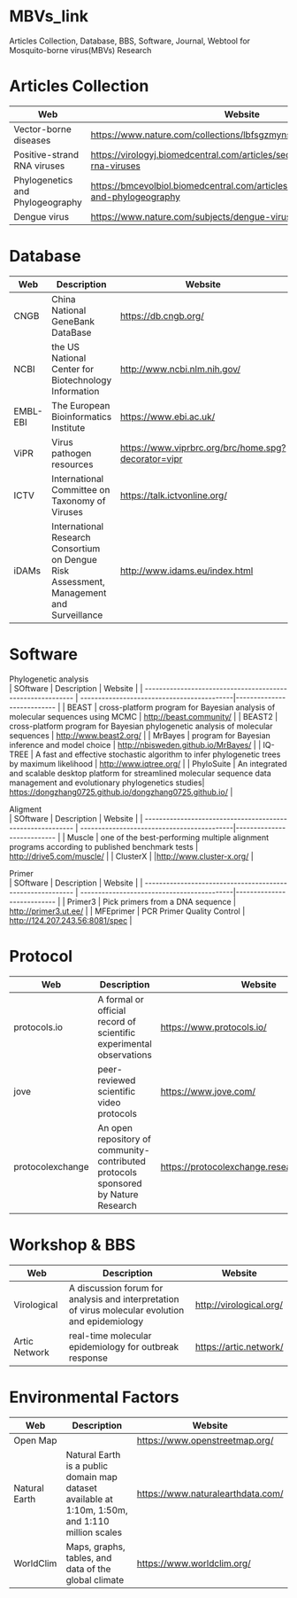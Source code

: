 # MBVs_link
Articles Collection, Database, BBS, Software, Journal, Webtool for Mosquito-borne virus(MBVs) Research

# Articles Collection
| Web                                                                     | Website                                                  |
| ------------------------------------------------------------------------|--------------------------------------------------------- |
| Vector-borne diseases  |                                                             https://www.nature.com/collections/lbfsgzmyns |
| Positive-strand RNA viruses |                    https://virologyj.biomedcentral.com/articles/sections/positive-strand-rna-viruses |
| Phylogenetics and Phylogeography |        https://bmcevolbiol.biomedcentral.com/articles/sections/phylogenetics-and-phylogeography |
| Dengue virus |                                                                        https://www.nature.com/subjects/dengue-virus |

# Database
| Web                | Description                                                                      | Website                    |
| ------------------ | ---------------------------------------------------------------------------------|--------------------------- |
| CNGB               | China National GeneBank DataBase |                                                       https://db.cngb.org/ |
| NCBI               | the US National Center for Biotechnology Information |                           http://www.ncbi.nlm.nih.gov/ |
| EMBL-EBI           | The European Bioinformatics Institute |                                                https://www.ebi.ac.uk/ |
| ViPR               | Virus pathogen resources |                                https://www.viprbrc.org/brc/home.spg?decorator=vipr |
| ICTV               | International Committee on Taxonomy of Viruses |                                 https://talk.ictvonline.org/ |
| iDAMs   | International Research Consortium on Dengue Risk Assessment, Management and Surveillance |http://www.idams.eu/index.html |


# Software
 Phylogenetic analysis                                                                                                                 
| SOftware               | Description                                                                      | Website                    |
| ---------------------------------------------------------- | -------------------------------------------|--------------------------- |
| BEAST                | cross-platform program for Bayesian analysis of molecular sequences using MCMC   | http://beast.community/    |
| BEAST2               | cross-platform program for Bayesian phylogenetic analysis of molecular sequences | http://www.beast2.org/     |
| MrBayes              | program for Bayesian inference and model choice                       | http://nbisweden.github.io/MrBayes/   |
| IQ-TREE       | A fast and effective stochastic algorithm to infer phylogenetic trees by maximum likelihood | http://www.iqtree.org/ |
| PhyloSuite | An integrated and scalable desktop platform for streamlined molecular sequence data management and evolutionary phylogenetics studies| https://dongzhang0725.github.io/dongzhang0725.github.io/ |
  
  Aligment                                                                                                                              
| SOftware             | Description                                                                      | Website                    |
| ---------------------------------------------------------- | -------------------------------------------|--------------------------- |
| Muscle   | one of the best-performing multiple alignment programs according to published benchmark tests | http://drive5.com/muscle/ |
| ClusterX   |                                                                                             |http://www.cluster-x.org/  |

  Primer                                                                                                                                 
| SOftware             | Description                                                                      | Website                    |
| ---------------------------------------------------------- | -------------------------------------------|--------------------------- |
| Primer3              | Pick primers from a DNA sequence                                            |           http://primer3.ut.ee/ |
| MFEprimer            | PCR Primer Quality Control                                                  | http://124.207.243.56:8081/spec |

# Protocol
| Web                | Description                                                                      | Website                    |
| -------------------------------------------------------- | -------------------------------------------|--------------------------- |
| protocols.io     | A formal or official record of scientific experimental observations                | https://www.protocols.io/  |
| jove             |  peer-reviewed scientific video protocols                                          | https://www.jove.com/      |
| protocolexchange | An open repository of community-contributed protocols sponsored by Nature Research | https://protocolexchange.researchsquare.com/ |


# Workshop & BBS
| Web                | Description                                                                      | Website                    |
| -------------------------------------------------------- | -------------------------------------------|--------------------------- |
|Virological|A discussion forum for analysis and interpretation of virus molecular evolution and epidemiology| http://virological.org/ |
| Artic Network | real-time molecular epidemiology for outbreak response |                                    https://artic.network/ |

# Environmental Factors
| Web                | Description                                                                      | Website                    |
| -------------------------------------------------------- | -------------------------------------------|--------------------------- |
| Open Map |  | https://www.openstreetmap.org/ |
| Natural Earth | Natural Earth is a public domain map dataset available at 1:10m, 1:50m, and 1:110 million scales | https://www.naturalearthdata.com/ |
| WorldClim | Maps, graphs, tables, and data of the global climate | https://www.worldclim.org/ |



